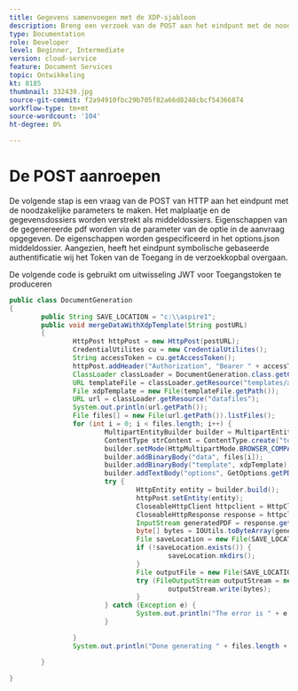 ```yaml
---
title: Gegevens samenvoegen met de XDP-sjabloon
description: Breng een verzoek van de POST aan het eindpunt met de noodzakelijke parameters
type: Documentation
role: Developer
level: Beginner, Intermediate
version: cloud-service
feature: Document Services
topic: Ontwikkeling
kt: 8185
thumbnail: 332439.jpg
source-git-commit: f2a94910fbc29b705f82a66d8248cbcf54366874
workflow-type: tm+mt
source-wordcount: '104'
ht-degree: 0%

---
```


# De POST aanroepen


De volgende stap is een vraag van de POST van HTTP aan het eindpunt met de noodzakelijke parameters te maken. Het malplaatje en de gegevensdossiers worden verstrekt als middeldossiers. Eigenschappen van de gegenereerde pdf worden via de parameter van de optie in de aanvraag opgegeven. De eigenschappen worden gespecificeerd in het options.json middeldossier. Aangezien, heeft het eindpunt symbolische gebaseerde authentificatie wij het Token van de Toegang in de verzoekkopbal overgaan.

De volgende code is gebruikt om uitwisseling JWT voor Toegangstoken te produceren

```java
public class DocumentGeneration
{
        public String SAVE_LOCATION = "c:\\aspire1";
        public void mergeDataWithXdpTemplate(String postURL)
        {
                HttpPost httpPost = new HttpPost(postURL);
                CredentialUtilites cu = new CredentialUtilites();
                String accessToken = cu.getAccessToken();
                httpPost.addHeader("Authorization", "Bearer " + accessToken);
                ClassLoader classLoader = DocumentGeneration.class.getClassLoader();
                URL templateFile = classLoader.getResource("templates/address.xdp");
                File xdpTemplate = new File(templateFile.getPath());
                URL url = classLoader.getResource("datafiles");
                System.out.println(url.getPath());
                File files[] = new File(url.getPath()).listFiles();
                for (int i = 0; i < files.length; i++) {
                        MultipartEntityBuilder builder = MultipartEntityBuilder.create();
                        ContentType strContent = ContentType.create("text/plain", Charset.forName("UTF-8"));
                        builder.setMode(HttpMultipartMode.BROWSER_COMPATIBLE);
                        builder.addBinaryBody("data", files[i]);
                        builder.addBinaryBody("template", xdpTemplate);
                        builder.addTextBody("options", GetOptions.getPDFOptions(), ContentType.APPLICATION_JSON);
                        try {
                                HttpEntity entity = builder.build();
                                httpPost.setEntity(entity);
                                CloseableHttpClient httpclient = HttpClients.createDefault();
                                CloseableHttpResponse response = httpclient.execute(httpPost);
                                InputStream generatedPDF = response.getEntity().getContent();
                                byte[] bytes = IOUtils.toByteArray(generatedPDF);
                                File saveLocation = new File(SAVE_LOCATION);
                                if (!saveLocation.exists()) {
                                        saveLocation.mkdirs();
                                }
                                File outputFile = new File(SAVE_LOCATION+File.separator+files[i].getName().replace("xml", "pdf"));
                                try (FileOutputStream outputStream = new FileOutputStream(outputFile)) {
                                        outputStream.write(bytes);
                                }
                        } catch (Exception e) {
                                System.out.println("The error is " + e.getMessage());
                        }

                }
                System.out.println("Done generating " + files.length + " files");

        }

}
```

